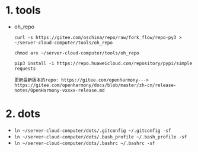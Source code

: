 # 1. tools
- oh_repo
  ```shell
  curl -s https://gitee.com/oschina/repo/raw/fork_flow/repo-py3 > ~/server-cloud-computer/tools/oh_repo

  chmod a+x ~/server-cloud-computer/tools/oh_repo

  pip3 install -i https://repo.huaweicloud.com/repository/pypi/simple requests

  更新最新版本的repo: https://gitee.com/openharmony---> https://gitee.com/openharmony/docs/blob/master/zh-cn/release-notes/OpenHarmony-vxxxx-release.md 
  ```


# 2. dots

- `ln ~/server-cloud-computer/dots/.gitconfig ~/.gitconfig -sf` 
- `ln ~/server-cloud-computer/dots/.bash_profile ~/.bash_profile -sf` 
- `ln ~/server-cloud-computer/dots/.bashrc ~/.bashrc -sf` 


